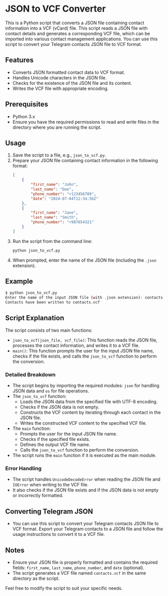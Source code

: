 # JSON to VCF Converter

This is a Python script that converts a JSON file containing contact information into a VCF (vCard) file. This script reads a JSON file with contact details and generates a corresponding VCF file, which can be imported into various contact management applications. You can use this script to convert your Telegram contacts JSON file to VCF format.

## Features
- Converts JSON formatted contact data to VCF format.
- Handles Unicode characters in the JSON file.
- Checks for the existence of the JSON file and its content.
- Writes the VCF file with appropriate encoding.

## Prerequisites
- Python 3.x
- Ensure you have the required permissions to read and write files in the directory where you are running the script.

## Usage
1. Save the script to a file, e.g., `json_to_vcf.py`.
2. Prepare your JSON file containing contact information in the following format:
    ```json
    [
        {
            "first_name": "John",
            "last_name": "Doe",
            "phone_number": "+123456789",
            "date": "2024-07-04T12:34:56Z"
        },
        {
            "first_name": "Jane",
            "last_name": "Smith",
            "phone_number": "+987654321"
        }
    ]
    ```
3. Run the script from the command line:
    ```bash
    python json_to_vcf.py
    ```
4. When prompted, enter the name of the JSON file (including the `.json` extension).

## Example
```bash
$ python json_to_vcf.py
Enter the name of the input JSON file (with .json extension): contacts.json
Contacts have been written to contacts.vcf
```

## Script Explanation

The script consists of two main functions:
- `json_to_vcf(json_file, vcf_file)`: This function reads the JSON file, processes the contact information, and writes it to a VCF file.
- `main()`: This function prompts the user for the input JSON file name, checks if the file exists, and calls the `json_to_vcf` function to perform the conversion.

### Detailed Breakdown
- The script begins by importing the required modules: `json` for handling JSON data and `os` for file operations.
- The `json_to_vcf` function:
  - Loads the JSON data from the specified file with UTF-8 encoding.
  - Checks if the JSON data is not empty.
  - Constructs the VCF content by iterating through each contact in the JSON file.
  - Writes the constructed VCF content to the specified VCF file.
- The `main` function:
  - Prompts the user for the input JSON file name.
  - Checks if the specified file exists.
  - Defines the output VCF file name.
  - Calls the `json_to_vcf` function to perform the conversion.
- The script runs the `main` function if it is executed as the main module.

### Error Handling
- The script handles `UnicodeDecodeError` when reading the JSON file and `IOError` when writing to the VCF file.
- It also checks if the JSON file exists and if the JSON data is not empty or incorrectly formatted.

## Converting Telegram JSON
- You can use this script to convert your Telegram contacts JSON file to VCF format. Export your Telegram contacts to a JSON file and follow the usage instructions to convert it to a VCF file.

## Notes
- Ensure your JSON file is properly formatted and contains the required fields: `first_name`, `last_name`, `phone_number`, and `date` (optional).
- The script generates a VCF file named `contacts.vcf` in the same directory as the script.

Feel free to modify the script to suit your specific needs.
